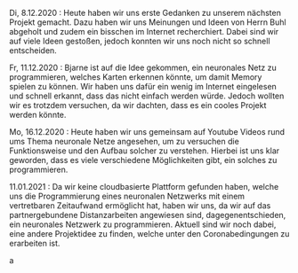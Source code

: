 

Di, 8.12.2020 : Heute haben wir uns erste Gedanken zu unserem nächsten Projekt gemacht. Dazu haben wir uns Meinungen und Ideen von Herrn Buhl abgeholt und zudem ein bisschen im Internet recherchiert. Dabei sind wir auf viele Ideen gestoßen, jedoch konnten wir uns noch nicht so schnell entscheiden.


Fr, 11.12.2020 : Bjarne ist auf die Idee gekommen, ein neuronales Netz zu programmieren, welches Karten erkennen könnte, um damit Memory spielen zu können. Wir haben uns dafür ein wenig im Internet eingelesen und schnell erkannt, dass das nicht einfach werden würde. Jedoch wollten wir es trotzdem versuchen, da wir dachten, dass es ein cooles Projekt werden könnte.


Mo, 16.12.2020 : Heute haben wir uns gemeinsam auf Youtube Videos rund ums Thema neuronale Netze angesehen, um zu versuchen die Funktionsweise und den Aufbau solcher zu verstehen. Hierbei ist uns klar geworden, dass es viele verschiedene Möglichkeiten gibt, ein solches zu programmieren. 




11.01.2021 : Da wir keine cloudbasierte Plattform gefunden haben, welche uns die Programmierung eines neuronalen Netzwerks mit einem vertretbaren Zeitaufwand ermöglicht hat, haben wir uns, da wir auf das partnergebundene Distanzarbeiten angewiesen sind, dagegenentschieden, ein neuronales Netzwerk zu programmieren. Aktuell sind wir noch dabei, eine andere Projektidee zu finden, welche unter den Coronabedingungen zu erarbeiten ist.


a




